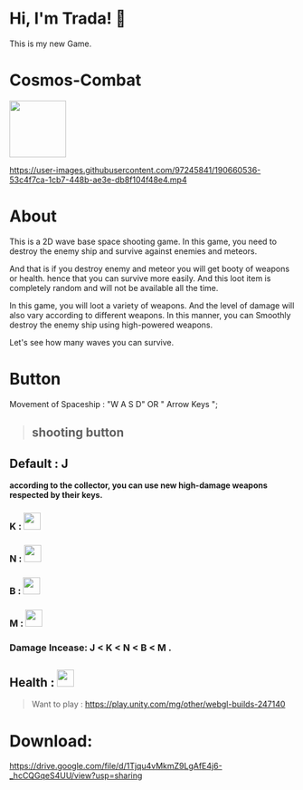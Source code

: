 # Hi, I'm Trada! 👋

This is my new Game.

# Cosmos-Combat 
<img src="https://user-images.githubusercontent.com/97245841/190843459-ae21a1ad-9b1c-4652-89aa-6977745766dc.png" width="100" height="100" />

https://user-images.githubusercontent.com/97245841/190660536-53c4f7ca-1cb7-448b-ae3e-db8f104f48e4.mp4


# About

This is a 2D wave base space shooting game. In this game, you need to destroy the enemy ship and survive against enemies and meteors.

And that is if you destroy enemy and meteor you will get booty of weapons or health. hence that you can survive more easily. And this loot item is completely random and will not be available all the time.

In this game, you will loot a variety of weapons. And the level of damage will also vary according to different weapons. In this manner, you can Smoothly destroy the enemy ship using high-powered weapons.

Let's see how many waves you can survive.

# Button 

Movement of Spaceship : "W A S D" OR " Arrow Keys ";
 
> ## shooting button

## Default : J

**according to the collector, you can use new high-damage weapons respected by their keys.**

### K : <img src="https://user-images.githubusercontent.com/97245841/190842244-e4900f46-0bbc-4cf0-8171-35545c7bff65.png" width="30" height="30" />

### N : <img src="https://user-images.githubusercontent.com/97245841/190842613-f1163668-d17c-4d71-aab8-2baad7076e52.png" width="30" height="30" />

### B : <img src="https://user-images.githubusercontent.com/97245841/190843284-894aa997-06e1-4d82-b161-d5795440dc05.png" width="30" height="30" />

### M : <img src="https://user-images.githubusercontent.com/97245841/190843376-9c060a4a-1f3a-4e7e-a659-0a8f0b506481.png" width="30" height="30" />

### Damage Incease: J < K < N < B < M .

## Health : <img src="https://user-images.githubusercontent.com/97245841/190843639-a652f871-127e-4d92-b3a0-6cc9b278ebad.png" width="30" height="30" /> 



> Want to play : https://play.unity.com/mg/other/webgl-builds-247140

# Download: 
https://drive.google.com/file/d/1Tjqu4vMkmZ9LgAfE4j6-_hcCQGqeS4UU/view?usp=sharing
